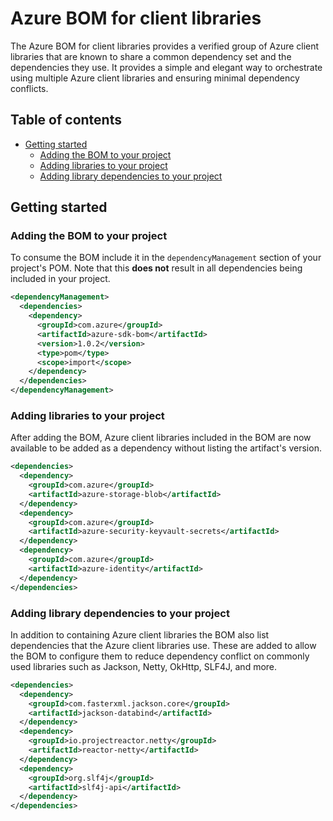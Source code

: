 # Azure BOM for client libraries
The Azure BOM for client libraries provides a verified group of Azure client libraries that are known to share a common 
dependency set and the dependencies they use. It provides a simple and elegant way to orchestrate using multiple Azure 
client libraries and ensuring minimal dependency conflicts.

## Table of contents
- [Getting started](#getting-started)
  - [Adding the BOM to your project](#adding-the-bom-to-your-project)
  - [Adding libraries to your project](#adding-libraries-to-your-project)
  - [Adding library dependencies to your project](#adding-library-dependencies-to-your-project)

## Getting started

### Adding the BOM to your project

To consume the BOM include it in the `dependencyManagement` section of your project's POM. Note that this **does not**
result in all dependencies being included in your project.

```xml
<dependencyManagement>
  <dependencies>
    <dependency>
      <groupId>com.azure</groupId>
      <artifactId>azure-sdk-bom</artifactId>
      <version>1.0.2</version>
      <type>pom</type>
      <scope>import</scope>
    </dependency>
  </dependencies>
</dependencyManagement>
```

### Adding libraries to your project

After adding the BOM, Azure client libraries included in the BOM are now available to be added as a dependency without 
listing the artifact's version.

```xml
<dependencies>
  <dependency>
    <groupId>com.azure</groupId>
    <artifactId>azure-storage-blob</artifactId>
  </dependency>
  <dependency>
    <groupId>com.azure</groupId>
    <artifactId>azure-security-keyvault-secrets</artifactId>
  </dependency>
  <dependency>
    <groupId>com.azure</groupId>
    <artifactId>azure-identity</artifactId>
  </dependency>
</dependencies>
```

### Adding library dependencies to your project

In addition to containing Azure client libraries the BOM also list dependencies that the Azure client libraries use.
These are added to allow the BOM to configure them to reduce dependency conflict on commonly used libraries such as
Jackson, Netty, OkHttp, SLF4J, and more.

```xml
<dependencies>
  <dependency>
    <groupId>com.fasterxml.jackson.core</groupId>
    <artifactId>jackson-databind</artifactId>
  </dependency>
  <dependency>
    <groupId>io.projectreactor.netty</groupId>
    <artifactId>reactor-netty</artifactId>
  </dependency>
  <dependency>
    <groupId>org.slf4j</groupId>
    <artifactId>slf4j-api</artifactId>
  </dependency>
</dependencies>
```

